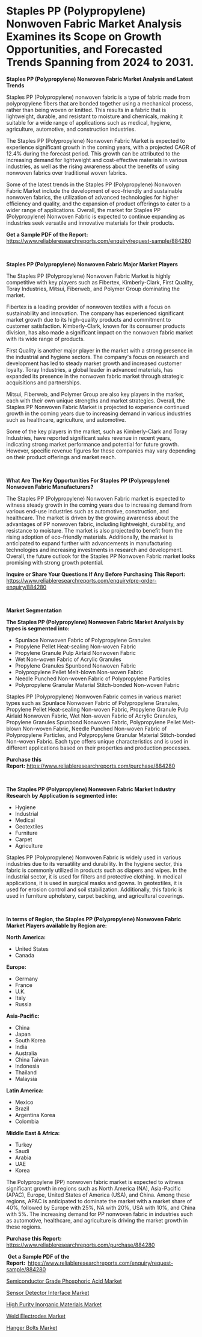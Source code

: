 <p><h1>Staples PP (Polypropylene) Nonwoven Fabric Market Analysis Examines its Scope on Growth Opportunities, and Forecasted Trends Spanning from 2024 to 2031.</h1></p><p><strong>Staples PP (Polypropylene) Nonwoven Fabric Market Analysis and Latest Trends</strong></p>
<p><p>Staples PP (Polypropylene) nonwoven fabric is a type of fabric made from polypropylene fibers that are bonded together using a mechanical process, rather than being woven or knitted. This results in a fabric that is lightweight, durable, and resistant to moisture and chemicals, making it suitable for a wide range of applications such as medical, hygiene, agriculture, automotive, and construction industries.</p><p>The Staples PP (Polypropylene) Nonwoven Fabric Market is expected to experience significant growth in the coming years, with a projected CAGR of 12.4% during the forecast period. This growth can be attributed to the increasing demand for lightweight and cost-effective materials in various industries, as well as the rising awareness about the benefits of using nonwoven fabrics over traditional woven fabrics.</p><p>Some of the latest trends in the Staples PP (Polypropylene) Nonwoven Fabric Market include the development of eco-friendly and sustainable nonwoven fabrics, the utilization of advanced technologies for higher efficiency and quality, and the expansion of product offerings to cater to a wider range of applications. Overall, the market for Staples PP (Polypropylene) Nonwoven Fabric is expected to continue expanding as industries seek versatile and innovative materials for their products.</p></p>
<p><strong>Get a Sample PDF of the Report:&nbsp;</strong> <a href="https://www.reliableresearchreports.com/enquiry/request-sample/884280">https://www.reliableresearchreports.com/enquiry/request-sample/884280</a></p>
<p>&nbsp;</p>
<p><strong>Staples PP (Polypropylene) Nonwoven Fabric Major Market Players</strong></p>
<p><p>The Staples PP (Polypropylene) Nonwoven Fabric Market is highly competitive with key players such as Fibertex, Kimberly-Clark, First Quality, Toray Industries, Mitsui, Fiberweb, and Polymer Group dominating the market. </p><p>Fibertex is a leading provider of nonwoven textiles with a focus on sustainability and innovation. The company has experienced significant market growth due to its high-quality products and commitment to customer satisfaction. Kimberly-Clark, known for its consumer products division, has also made a significant impact on the nonwoven fabric market with its wide range of products.</p><p>First Quality is another major player in the market with a strong presence in the industrial and hygiene sectors. The company's focus on research and development has led to steady market growth and increased customer loyalty. Toray Industries, a global leader in advanced materials, has expanded its presence in the nonwoven fabric market through strategic acquisitions and partnerships.</p><p>Mitsui, Fiberweb, and Polymer Group are also key players in the market, each with their own unique strengths and market strategies. Overall, the Staples PP Nonwoven Fabric Market is projected to experience continued growth in the coming years due to increasing demand in various industries such as healthcare, agriculture, and automotive.</p><p>Some of the key players in the market, such as Kimberly-Clark and Toray Industries, have reported significant sales revenue in recent years, indicating strong market performance and potential for future growth. However, specific revenue figures for these companies may vary depending on their product offerings and market reach.</p></p>
<p>&nbsp;</p>
<p><strong>What Are The Key Opportunities For Staples PP (Polypropylene) Nonwoven Fabric Manufacturers?</strong></p>
<p><p>The Staples PP (Polypropylene) Nonwoven Fabric market is expected to witness steady growth in the coming years due to increasing demand from various end-use industries such as automotive, construction, and healthcare. The market is driven by the growing awareness about the advantages of PP nonwoven fabric, including lightweight, durability, and resistance to moisture. The market is also projected to benefit from the rising adoption of eco-friendly materials. Additionally, the market is anticipated to expand further with advancements in manufacturing technologies and increasing investments in research and development. Overall, the future outlook for the Staples PP Nonwoven Fabric market looks promising with strong growth potential.</p></p>
<p><strong>Inquire or Share Your Questions If Any Before Purchasing This Report:</strong> <a href="https://www.reliableresearchreports.com/enquiry/pre-order-enquiry/884280">https://www.reliableresearchreports.com/enquiry/pre-order-enquiry/884280</a></p>
<p>&nbsp;</p>
<p><strong>Market Segmentation</strong></p>
<p><strong>The Staples PP (Polypropylene) Nonwoven Fabric Market Analysis by types is segmented into:</strong></p>
<p><ul><li>Spunlace Nonwoven Fabric of Polypropylene Granules</li><li>Propylene Pellet Heat-sealing Non-woven Fabric</li><li>Propylene Granule Pulp Airlaid Nonwoven Fabric</li><li>Wet Non-woven Fabric of Acrylic Granules</li><li>Propylene Granules Spunbond Nonwoven Fabric</li><li>Polypropylene Pellet Melt-blown Non-woven Fabric</li><li>Needle Punched Non-woven Fabric of Polypropylene Particles</li><li>Polypropylene Granular Material Stitch-bonded Non-woven Fabric</li></ul></p>
<p><p>Staples PP (Polypropylene) Nonwoven Fabric comes in various market types such as Spunlace Nonwoven Fabric of Polypropylene Granules, Propylene Pellet Heat-sealing Non-woven Fabric, Propylene Granule Pulp Airlaid Nonwoven Fabric, Wet Non-woven Fabric of Acrylic Granules, Propylene Granules Spunbond Nonwoven Fabric, Polypropylene Pellet Melt-blown Non-woven Fabric, Needle Punched Non-woven Fabric of Polypropylene Particles, and Polypropylene Granular Material Stitch-bonded Non-woven Fabric. Each type offers unique characteristics and is used in different applications based on their properties and production processes.</p></p>
<p><strong>Purchase this Report:&nbsp;</strong><a href="https://www.reliableresearchreports.com/purchase/884280">https://www.reliableresearchreports.com/purchase/884280</a></p>
<p>&nbsp;</p>
<p><strong>The Staples PP (Polypropylene) Nonwoven Fabric Market Industry Research by Application is segmented into:</strong></p>
<p><ul><li>Hygiene</li><li>Industrial</li><li>Medical</li><li>Geotextiles</li><li>Furniture</li><li>Carpet</li><li>Agriculture</li></ul></p>
<p><p>Staples PP (Polypropylene) Nonwoven Fabric is widely used in various industries due to its versatility and durability. In the hygiene sector, this fabric is commonly utilized in products such as diapers and wipes. In the industrial sector, it is used for filters and protective clothing. In medical applications, it is used in surgical masks and gowns. In geotextiles, it is used for erosion control and soil stabilization. Additionally, this fabric is used in furniture upholstery, carpet backing, and agricultural coverings.</p></p>
<p>&nbsp;</p>
<p><strong>In terms of Region, the Staples PP (Polypropylene) Nonwoven Fabric Market Players available by Region are:</strong></p>
<p>
    <p> <strong> North America: </strong>
        <ul>
            <li>United States</li>
            <li>Canada</li>
        </ul>
        </p> 
    <p> <strong> Europe: </strong>
        <ul>
            <li>Germany</li>
            <li>France</li>
            <li>U.K.</li>
            <li>Italy</li>
            <li>Russia</li>
        </ul>
        </p> 
    <p> <strong> Asia-Pacific: </strong>
        <ul>
            <li>China</li>
            <li>Japan</li>
            <li>South Korea</li>
            <li>India</li>
            <li>Australia</li>
            <li>China Taiwan</li>
            <li>Indonesia</li>
            <li>Thailand</li>
            <li>Malaysia</li>
        </ul>
        </p> 
    <p> <strong> Latin America: </strong>
        <ul>
            <li>Mexico</li>
            <li>Brazil</li>
            <li>Argentina Korea</li>
            <li>Colombia</li>
        </ul>
        </p> 
    <p> <strong> Middle East & Africa: </strong>
        <ul>
            <li>Turkey</li>
            <li>Saudi</li>
            <li>Arabia</li>
            <li>UAE</li>
            <li>Korea</li>
        </ul>
    </p>
    </p>
<p><p>The Polypropylene (PP) nonwoven fabric market is expected to witness significant growth in regions such as North America (NA), Asia-Pacific (APAC), Europe, United States of America (USA), and China. Among these regions, APAC is anticipated to dominate the market with a market share of 40%, followed by Europe with 25%, NA with 20%, USA with 10%, and China with 5%. The increasing demand for PP nonwoven fabric in industries such as automotive, healthcare, and agriculture is driving the market growth in these regions.</p></p>
<p><strong>Purchase this Report: </strong><a href="https://www.reliableresearchreports.com/purchase/884280">https://www.reliableresearchreports.com/purchase/884280</a></p>
<p>&nbsp;<strong>Get a Sample PDF of the Report:&nbsp;&nbsp;</strong><a href="https://www.reliableresearchreports.com/enquiry/request-sample/884280">https://www.reliableresearchreports.com/enquiry/request-sample/884280</a></p>
<p><strong></strong></p>
<p><p><a href="https://github.com/eeaveuhhh/Market-Research-Report-List-1/blob/main/semiconductor-grade-phosphoric-acid-market.md">Semiconductor Grade Phosphoric Acid Market</a></p><p><a href="https://view.publitas.com/reportprime-1/sensor-detector-interface-market-size-2024-2031-global-industrial-analysis-key-geographical-regions-market-share-top-key-players-product-types-and-forecast-research-report/">Sensor Detector Interface Market</a></p><p><a href="https://github.com/brentleyjimmiealvaradoz4l1rea/Market-Research-Report-List-1/blob/main/high-purity-inorganic-materials-market.md">High Purity Inorganic Materials Market</a></p><p><a href="https://issuu.com/reportprime-2/docs/weld-electrodes-market-size-2030.pptx">Weld Electrodes Market</a></p><p><a href="https://issuu.com/reportprime-2/docs/hanger-bolts-market-size-2030.pptx">Hanger Bolts Market</a></p></p>